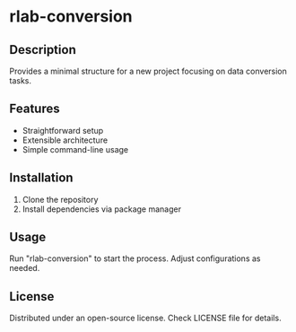 # rlab-conversion

## Description
Provides a minimal structure for a new project focusing on data conversion tasks.

## Features
- Straightforward setup
- Extensible architecture
- Simple command-line usage

## Installation
1. Clone the repository
2. Install dependencies via package manager

## Usage
Run "rlab-conversion" to start the process. Adjust configurations as needed.

## License
Distributed under an open-source license. Check LICENSE file for details.